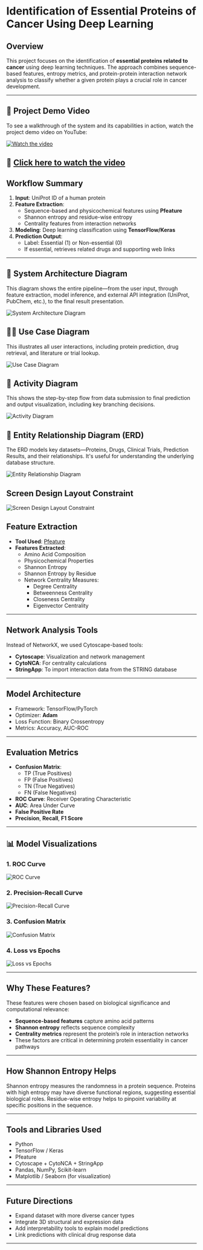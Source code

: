 # Identification of Essential Proteins of Cancer Using Deep Learning

## Overview

This project focuses on the identification of **essential proteins related to cancer** using deep learning techniques. The approach combines sequence-based features, entropy metrics, and protein-protein interaction network analysis to classify whether a given protein plays a crucial role in cancer development.

---
## 🎥 Project Demo Video

To see a walkthrough of the system and its capabilities in action, watch the project demo video on YouTube:

[![Watch the video](https://img.youtube.com/vi/VN7mKmYBY60/0.jpg)](https://youtu.be/VN7mKmYBY60?si=o4joYoo7_ltJ6Bwf)

🔗 **[Click here to watch the video](https://youtu.be/VN7mKmYBY60?si=o4joYoo7_ltJ6Bwf)**
---
## Workflow Summary

1. **Input**: UniProt ID of a human protein
2. **Feature Extraction**:
   - Sequence-based and physicochemical features using **Pfeature**
   - Shannon entropy and residue-wise entropy
   - Centrality features from interaction networks
3. **Modeling**: Deep learning classification using **TensorFlow/Keras**
4. **Prediction Output**:
   - Label: Essential (1) or Non-essential (0)
   - If essential, retrieves related drugs and supporting web links

---

## 🔄 System Architecture Diagram
This diagram shows the entire pipeline—from the user input, through feature extraction, model inference, and external API integration (UniProt, PubChem, etc.), to the final result presentation.

![System Architecture Diagram](Diagrams/system_architecture_diagram.svg)

## 🧑‍💼 Use Case Diagram

This illustrates all user interactions, including protein prediction, drug retrieval, and literature or trial lookup.

![Use Case Diagram](Diagrams/use_case_diagram.png)

## 🧭 Activity Diagram

This shows the step-by-step flow from data submission to final prediction and output visualization, including key branching decisions.

![Activity Diagram](Diagrams/activity_diagram.png)

## 🧬 Entity Relationship Diagram (ERD)

The ERD models key datasets—Proteins, Drugs, Clinical Trials, Prediction Results, and their relationships. It's useful for understanding the underlying database structure.

![Entity Relationship Diagram](Diagrams/ER_Diagram.png)

## Screen Design Layout Constraint

![Screen Design Layout Constraint](Diagrams/Screen.png)

## Feature Extraction

- **Tool Used**: [Pfeature](https://webs.iiitd.edu.in/raghava/pfeature/)
- **Features Extracted**:
  - Amino Acid Composition
  - Physicochemical Properties
  - Shannon Entropy
  - Shannon Entropy by Residue
  - Network Centrality Measures:
    - Degree Centrality
    - Betweenness Centrality
    - Closeness Centrality
    - Eigenvector Centrality

---

## Network Analysis Tools

Instead of NetworkX, we used Cytoscape-based tools:

- **Cytoscape**: Visualization and network management
- **CytoNCA**: For centrality calculations
- **StringApp**: To import interaction data from the STRING database

---

## Model Architecture

- Framework: TensorFlow/PyTorch
- Optimizer: **Adam**
- Loss Function: Binary Crossentropy
- Metrics: Accuracy, AUC-ROC

---

## Evaluation Metrics

- **Confusion Matrix**:
  - TP (True Positives)
  - FP (False Positives)
  - TN (True Negatives)
  - FN (False Negatives)
- **ROC Curve**: Receiver Operating Characteristic
- **AUC**: Area Under Curve
- **False Positive Rate**
- **Precision**, **Recall**, **F1 Score**

---
## 📊 Model Visualizations

### 1. ROC Curve
![ROC Curve](images/roc_curve.png)

### 2. Precision-Recall Curve
![Precision-Recall Curve](images/precision_recall_curve.png)

### 3. Confusion Matrix
![Confusion Matrix](images/confusion_matrix.png)

### 4. Loss vs Epochs
![Loss vs Epochs](images/loss_vs_epochs.png)

---
## Why These Features?

These features were chosen based on biological significance and computational relevance:

- **Sequence-based features** capture amino acid patterns
- **Shannon entropy** reflects sequence complexity
- **Centrality metrics** represent the protein’s role in interaction networks
- These factors are critical in determining protein essentiality in cancer pathways

---

## How Shannon Entropy Helps

Shannon entropy measures the randomness in a protein sequence. Proteins with high entropy may have diverse functional regions, suggesting essential biological roles. Residue-wise entropy helps to pinpoint variability at specific positions in the sequence.

---

## Tools and Libraries Used

- Python
- TensorFlow / Keras
- Pfeature
- Cytoscape + CytoNCA + StringApp
- Pandas, NumPy, Scikit-learn
- Matplotlib / Seaborn (for visualization)

---

## Future Directions

- Expand dataset with more diverse cancer types
- Integrate 3D structural and expression data
- Add interpretability tools to explain model predictions
- Link predictions with clinical drug response data

---

